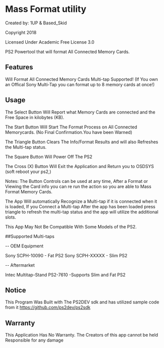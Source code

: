 # Mass Format utility
Created by: 1UP & Based_Skid 

Copyright 2018

Licensed Under Academic Free License 3.0

PS2 Powertool that will format All Connected Memory Cards.

## Features
Will Format All Connected Memory Cards
Multi-tap Supported! (If You own an Offical Sony Multi-Tap you can format up to 8 memory cards at once!)

## Usage
The Select Button Will Report what Memory Cards are connected and the Free Space in kilobytes (KB).

The Start Button Will Start The Format Process on All Connected Memorycards. (No Final Confirmation.You have been Warned)

The Triangle Button Clears The Info/Format Results and will also Refreshes the Multi-tap status.

The Square Button Will Power Off The PS2

The Cross (X) Button Will Exit the Application and Return you to OSDSYS (soft reboot your ps2,)

Notes: 
The Button Controls can be used at any time, After a Format or Viewing the Card info you can re run the action so you are able to Mass Format Memory Cards.

The App Will automatically Recognize a Multi-tap if it is connected when it is loaded, If you Connect a Multi-tap After the app has been loaded press triangle to refresh the multi-tap status and the app will utilize the additional slots.

This App May Not Be Compatible With Some Models of the PS2.

##Supported Multi-taps

-- OEM Equipment

Sony SCPH-10090 - Fat PS2
Sony SCPH-XXXXX - Slim PS2

-- Aftermarket

Intec Multitap-Stand PS2-7610 -Supports Slim and Fat PS2



## Notice
This Program Was Built with The PS2DEV sdk and has utilized sample code from it https://github.com/ps2dev/ps2sdk

## Warranty
This Application Has No Warranty. The Creators of this app cannot be held Responsible for any damage

